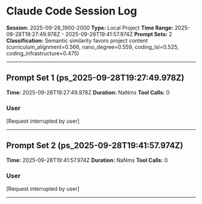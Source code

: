 # Claude Code Session Log

**Session:** 2025-09-28_1900-2000
**Type:** Local Project
**Time Range:** 2025-09-28T19:27:49.978Z - 2025-09-28T19:41:57.974Z
**Prompt Sets:** 2
**Classification:** Semantic similarity favors project content (curriculum_alignment=0.566, nano_degree=0.559, coding_lsl=0.525, coding_infrastructure=0.475)

---

<a name="ps_2025-09-28T19:27:49.978Z"></a>
## Prompt Set 1 (ps_2025-09-28T19:27:49.978Z)

**Time:** 2025-09-28T19:27:49.978Z
**Duration:** NaNms
**Tool Calls:** 0

### User

[Request interrupted by user]

---

<a name="ps_2025-09-28T19:41:57.974Z"></a>
## Prompt Set 2 (ps_2025-09-28T19:41:57.974Z)

**Time:** 2025-09-28T19:41:57.974Z
**Duration:** NaNms
**Tool Calls:** 0

### User

[Request interrupted by user]

---

